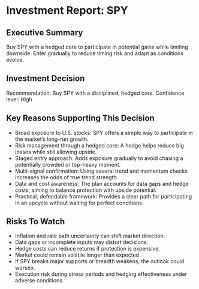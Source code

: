 # Investment Report: SPY
## Executive Summary
Buy SPY with a hedged core to participate in potential gains while limiting downside. Enter gradually to reduce timing risk and adapt as conditions evolve.

## Investment Decision
Recommendation: Buy SPY with a disciplined, hedged core.
Confidence level: High

## Key Reasons Supporting This Decision
- Broad exposure to U.S. stocks: SPY offers a simple way to participate in the market’s long-run growth.
- Risk management through a hedged core: A hedge helps reduce big losses while still allowing upside.
- Staged entry approach: Adds exposure gradually to avoid chasing a potentially crowded or top-heavy moment.
- Multi-signal confirmation: Using several trend and momentum checks increases the odds of true trend strength.
- Data and cost awareness: The plan accounts for data gaps and hedge costs, aiming to balance protection with upside potential.
- Practical, defendable framework: Provides a clear path for participating in an upcycle without waiting for perfect conditions.

## Risks To Watch
- Inflation and rate path uncertainty can shift market direction.
- Data gaps or incomplete inputs may distort decisions.
- Hedge costs can reduce returns if protection is expensive.
- Market could remain volatile longer than expected.
- If SPY breaks major supports or breadth weakens, the outlook could worsen.
- Execution risk during stress periods and hedging effectiveness under adverse conditions.
